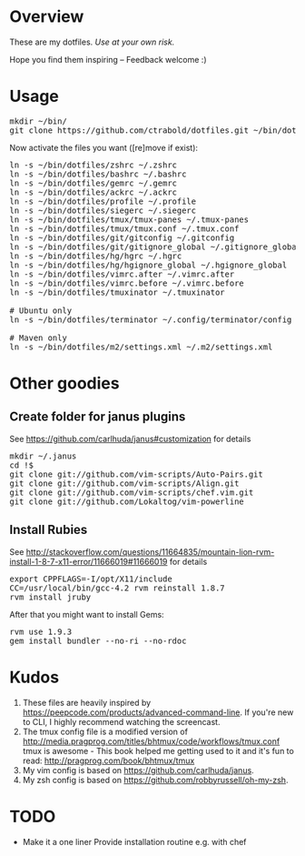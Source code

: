 # Overview

These are my dotfiles. *Use at your own risk.*

Hope you find them inspiring – Feedback welcome :)

# Usage

<pre>
mkdir ~/bin/
git clone https://github.com/ctrabold/dotfiles.git ~/bin/dotfiles
</pre>
Now activate the files you want ([re]move if exist):
<pre>
ln -s ~/bin/dotfiles/zshrc ~/.zshrc
ln -s ~/bin/dotfiles/bashrc ~/.bashrc
ln -s ~/bin/dotfiles/gemrc ~/.gemrc
ln -s ~/bin/dotfiles/ackrc ~/.ackrc
ln -s ~/bin/dotfiles/profile ~/.profile
ln -s ~/bin/dotfiles/siegerc ~/.siegerc
ln -s ~/bin/dotfiles/tmux/tmux-panes ~/.tmux-panes
ln -s ~/bin/dotfiles/tmux/tmux.conf ~/.tmux.conf
ln -s ~/bin/dotfiles/git/gitconfig ~/.gitconfig               # Make sure you customize your author
ln -s ~/bin/dotfiles/git/gitignore_global ~/.gitignore_global
ln -s ~/bin/dotfiles/hg/hgrc ~/.hgrc                          # Make sure you customize your author
ln -s ~/bin/dotfiles/hg/hgignore_global ~/.hgignore_global
ln -s ~/bin/dotfiles/vimrc.after ~/.vimrc.after
ln -s ~/bin/dotfiles/vimrc.before ~/.vimrc.before
ln -s ~/bin/dotfiles/tmuxinator ~/.tmuxinator

# Ubuntu only
ln -s ~/bin/dotfiles/terminator ~/.config/terminator/config

# Maven only
ln -s ~/bin/dotfiles/m2/settings.xml ~/.m2/settings.xml
</pre>

# Other goodies

## Create folder for janus plugins

See https://github.com/carlhuda/janus#customization for details
<pre>
mkdir ~/.janus
cd !$
git clone git://github.com/vim-scripts/Auto-Pairs.git
git clone git://github.com/vim-scripts/Align.git
git clone git://github.com/vim-scripts/chef.vim.git
git clone git://github.com/Lokaltog/vim-powerline
</pre>

## Install Rubies

See
http://stackoverflow.com/questions/11664835/mountain-lion-rvm-install-1-8-7-x11-error/11666019#11666019
for details
<pre>
export CPPFLAGS=-I/opt/X11/include
CC=/usr/local/bin/gcc-4.2 rvm reinstall 1.8.7
rvm install jruby
</pre>
After that you might want to install Gems:
<pre>
rvm use 1.9.3
gem install bundler --no-ri --no-rdoc
</pre>

# Kudos

1. These files are heavily inspired by https://peepcode.com/products/advanced-command-line.
If you're new to CLI, I highly recommend watching the screencast.
2. The tmux config file is a modified version of http://media.pragprog.com/titles/bhtmux/code/workflows/tmux.conf
tmux is awesome - This book helped me getting used to it and it's fun to read: http://pragprog.com/book/bhtmux/tmux
3. My vim config is based on https://github.com/carlhuda/janus.
4. My zsh config is based on https://github.com/robbyrussell/oh-my-zsh.

# TODO

* Make it a one liner
Provide installation routine e.g. with chef
